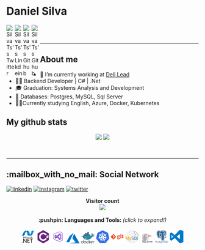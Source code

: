 # Daniel Silva

<a href="https://twitter.com/danielsilvatsi">
  <img align="left" alt="SilvaTs's Twitter" width="22px" src="https://cdn.jsdelivr.net/npm/simple-icons@v3/icons/twitter.svg" />
</a>
<a href="https://linkedin.com/in/daniel-silva-tsi">
  <img align="left" alt="SilvaTs's Linkdein" width="22px" src="https://cdn.jsdelivr.net/npm/simple-icons@v3/icons/linkedin.svg" />
</a>
<a href="https://github.com/SilvaTs">
  <img align="left" alt="SilvaTs's Github" width="22px" src="https://cdn.jsdelivr.net/npm/simple-icons@v3/icons/github.svg" />
</a>
<a href="https://www.instagram.com/danielsilvatsi/">
  <img align="left" alt="SilvaTs's Github" width="22px" src="https://cdn.jsdelivr.net/npm/simple-icons@v3/icons/instagram.svg" />
</a>

<br/>
<br/>

--------------------------
## About me

- 🔭 I’m currently working at [Dell Lead](https://leadfortaleza.com.br/portal)
- 👨‍💻 Backend Developer | C# | .Net 
- 🎓 Graduation: Systems Analysis and Development
- 💾 Databases: Postgres, MySQL, Sql Server 
- 🧑‍🎓Currently studying English, Azure, Docker, Kubernetes

## My github stats

<div display="inline-block" align="center">

![](https://github-readme-stats.vercel.app/api?username=SilvaTs&show_icons=true&count_private=true&theme=chartreuse-dark)
![](https://github-readme-stats.vercel.app/api/top-langs/?username=SilvaTs&theme=chartreuse-dark&custom_title=Linguagens%20mais%20usadas&layout=default)
</div>

<div style="display: inline_block"><br>

***

<p align="center"> 
  <h2>:mailbox_with_no_mail: Social Network</h2>


[![linkedin](https://img.shields.io/badge/-LinkedIn-blue?style=for-the-badge&logo=Linkedin)](https://www.linkedin.com/in/daniel-silva-tsi/)
[![instagram](https://img.shields.io/badge/-Instagram-E4405F?style=for-the-badge&logo=instagram&logoColor=white)](https://www.instagram.com/danielsilvatsi/)
[![twitter](https://img.shields.io/badge/-Twitter-1DA1F2?style=for-the-badge&logo=twitter&logoColor=white)](https://twitter.com/danielsilvatsi)

</p>
 
 <p align="center"> 
  <b>Visitor count</b><br>
  <img src="https://profile-counter.glitch.me/SilvaTs/count.svg" />
</p>

 <p align="center">
  <b>:pushpin: Languages and Tools: </b> <i>(click to expand!)</i>
  <br />

  <!-- ### Languages and Tools: -->
  <br />

  <span title="dotnet">
  <img alt="dotnet" width="35px" src="https://raw.githubusercontent.com/SilvaTs/SilvaTs/master/icons/dotnet.svg"/>
  </span>

  <span title="C#">
  <img alt="C#" width="35px" src="https://raw.githubusercontent.com/SilvaTs/SilvaTs/master/icons/csharp.png"/>
  </span>
  <span title="Visual Studio">
  <img alt="Visual Studio" width="35px" src="https://raw.githubusercontent.com/SilvaTs/SilvaTs/master/icons/visual-studio.png"/>
  </span>
  
  <span title="Azure">
  <img alt="azure" width="35px" src="https://raw.githubusercontent.com/SilvaTs/SilvaTs/master/icons/azure.svg"/>
  </span>

  <span title="Docker">
  <img alt="docker" width="35px" src="https://raw.githubusercontent.com/SilvaTs/SilvaTs/master/icons/docker.svg"/>
  </span>

   <span title="Kubernetes">
  <img alt="kubernetes" width="35px" src="https://raw.githubusercontent.com/SilvaTs/SilvaTs/master/icons/kubernetes.svg"/>
  </span>

  <span title="Git">
  <img alt="Git" width="35px" src="https://raw.githubusercontent.com/SilvaTs/SilvaTs/master/icons/git.svg"/>
  </span>

  <span title="Mysql">
  <img alt="Mysql" width="35px" src="https://raw.githubusercontent.com/SilvaTs/SilvaTs/master/icons/mysql.svg"/>
  </span>

 <span title="Sql Server">
  <img alt="Mysql" width="35px" src="https://raw.githubusercontent.com/SilvaTs/SilvaTs/master/icons/sqlServer.png"/>
  </span>

  <span title="Postgres">
  <img alt="Mysql" width="35px" src="https://raw.githubusercontent.com/SilvaTs/SilvaTs/master/icons/postgres.png"/>
  </span>

  <span title="Vs Code">
  <img alt="Vs Code" width="35px" src="https://raw.githubusercontent.com/SilvaTs/SilvaTs/master/icons/vs-code.svg"/>
  </span>

  <br />
</div>
